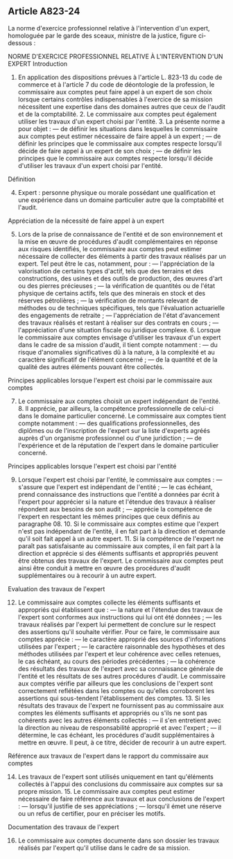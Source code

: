 Article A823-24
----
La norme d'exercice professionnel relative à l'intervention d'un expert,
homologuée par le garde des sceaux, ministre de la justice, figure ci-dessous :

NORME D'EXERCICE PROFESSIONNEL RELATIVE À L'INTERVENTION D'UN EXPERT
Introduction

1. En application des dispositions prévues à l'article L. 823-13 du code de
commerce et à l'article 7 du code de déontologie de la profession, le
commissaire aux comptes peut faire appel à un expert de son choix lorsque
certains contrôles indispensables à l'exercice de sa mission nécessitent une
expertise dans des domaines autres que ceux de l'audit et de la comptabilité. 2.
Le commissaire aux comptes peut également utiliser les travaux d'un expert
choisi par l'entité. 3. La présente norme a pour objet : ― de définir les
situations dans lesquelles le commissaire aux comptes peut estimer nécessaire de
faire appel à un expert ; ― de définir les principes que le commissaire aux
comptes respecte lorsqu'il décide de faire appel à un expert de son choix ; ― de
définir les principes que le commissaire aux comptes respecte lorsqu'il décide
d'utiliser les travaux d'un expert choisi par l'entité.


Définition

4. Expert : personne physique ou morale possédant une qualification et une
expérience dans un domaine particulier autre que la comptabilité et l'audit.


Appréciation de la nécessité de faire appel à un expert

5. Lors de la prise de connaissance de l'entité et de son environnement et la
mise en œuvre de procédures d'audit complémentaires en réponse aux risques
identifiés, le commissaire aux comptes peut estimer nécessaire de collecter des
éléments à partir des travaux réalisés par un expert. Tel peut être le cas,
notamment, pour : ― l'appréciation de la valorisation de certains types d'actif,
tels que des terrains et des constructions, des usines et des outils de
production, des œuvres d'art ou des pierres précieuses ; ― la vérification de
quantités ou de l'état physique de certains actifs, tels que des minerais en
stock et des réserves pétrolières ; ― la vérification de montants relevant de
méthodes ou de techniques spécifiques, tels que l'évaluation actuarielle des
engagements de retraite ; ― l'appréciation de l'état d'avancement des travaux
réalisés et restant à réaliser sur des contrats en cours ; ― l'appréciation
d'une situation fiscale ou juridique complexe. 6. Lorsque le commissaire aux
comptes envisage d'utiliser les travaux d'un expert dans le cadre de sa mission
d'audit, il tient compte notamment : ― du risque d'anomalies significatives dû à
la nature, à la complexité et au caractère significatif de l'élément concerné ;
― de la quantité et de la qualité des autres éléments pouvant être collectés.

Principes applicables lorsque l'expert est choisi par le commissaire aux comptes

7. Le commissaire aux comptes choisit un expert indépendant de l'entité. 8. Il
apprécie, par ailleurs, la compétence professionnelle de celui-ci dans le
domaine particulier concerné. Le commissaire aux comptes tient compte notamment
: ― des qualifications professionnelles, des diplômes ou de l'inscription de
l'expert sur la liste d'experts agréés auprès d'un organisme professionnel ou
d'une juridiction ; ― de l'expérience et de la réputation de l'expert dans le
domaine particulier concerné.

Principes applicables lorsque l'expert est choisi par l'entité

9. Lorsque l'expert est choisi par l'entité, le commissaire aux comptes : ―
s'assure que l'expert est indépendant de l'entité ; ― le cas échéant, prend
connaissance des instructions que l'entité a données par écrit à l'expert pour
apprécier si la nature et l'étendue des travaux à réaliser répondent aux besoins
de son audit ; ― apprécie la compétence de l'expert en respectant les mêmes
principes que ceux définis au paragraphe 08. 10. Si le commissaire aux comptes
estime que l'expert n'est pas indépendant de l'entité, il en fait part à la
direction et demande qu'il soit fait appel à un autre expert. 11. Si la
compétence de l'expert ne paraît pas satisfaisante au commissaire aux comptes,
il en fait part à la direction et apprécie si des éléments suffisants et
appropriés peuvent être obtenus des travaux de l'expert. Le commissaire aux
comptes peut ainsi être conduit à mettre en œuvre des procédures d'audit
supplémentaires ou à recourir à un autre expert.

Evaluation des travaux de l'expert

12. Le commissaire aux comptes collecte les éléments suffisants et appropriés
qui établissent que : ― la nature et l'étendue des travaux de l'expert sont
conformes aux instructions qui lui ont été données ; ― les travaux réalisés par
l'expert lui permettent de conclure sur le respect des assertions qu'il souhaite
vérifier. Pour ce faire, le commissaire aux comptes apprécie : ― le caractère
approprié des sources d'informations utilisées par l'expert ; ― le caractère
raisonnable des hypothèses et des méthodes utilisées par l'expert et leur
cohérence avec celles retenues, le cas échéant, au cours des périodes
précédentes ; ― la cohérence des résultats des travaux de l'expert avec sa
connaissance générale de l'entité et les résultats de ses autres procédures
d'audit. Le commissaire aux comptes vérifie par ailleurs que les conclusions de
l'expert sont correctement reflétées dans les comptes ou qu'elles corroborent
les assertions qui sous-tendent l'établissement des comptes. 13. Si les
résultats des travaux de l'expert ne fournissent pas au commissaire aux comptes
les éléments suffisants et appropriés ou s'ils ne sont pas cohérents avec les
autres éléments collectés : ― il s'en entretient avec la direction au niveau de
responsabilité approprié et avec l'expert ; ― il détermine, le cas échéant, les
procédures d'audit supplémentaires à mettre en œuvre. Il peut, à ce titre,
décider de recourir à un autre expert.

Référence aux travaux de l'expert dans le rapport du commissaire aux comptes

14. Les travaux de l'expert sont utilisés uniquement en tant qu'éléments
collectés à l'appui des conclusions du commissaire aux comptes sur sa propre
mission. 15. Le commissaire aux comptes peut estimer nécessaire de faire
référence aux travaux et aux conclusions de l'expert : ― lorsqu'il justifie de
ses appréciations ; ― lorsqu'il émet une réserve ou un refus de certifier, pour
en préciser les motifs.

Documentation des travaux de l'expert

16. Le commissaire aux comptes documente dans son dossier les travaux réalisés
par l'expert qu'il utilise dans le cadre de sa mission.
